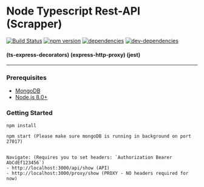 # Node Typescript Rest-API (Scrapper)
[![Build Status](https://travis-ci.org/vip-git/node-rest-api-scrapper.svg?branch=master)](https://travis-ci.org/vip-git/node-rest-api-scrapper) [![npm version](https://badge.fury.io/js/npm.svg)](https://badge.fury.io/js/npm) [![dependencies](https://david-dm.org/vip-git/node-rest-api-scrapper.svg)](https://david-dm.org/vip-git/node-rest-api-scrapper) [![dev-dependencies](https://david-dm.org/vip-git/node-rest-api-scrapper/dev-status.svg)](https://david-dm.org/vip-git/node-rest-api-scrapper)
#### (ts-express-decorators) (express-http-proxy) (jest)
------------------------------
### Prerequisites
- [MongoDB](https://www.mongodb.org/downloads)
- [Node.js 8.0+](http://nodejs.org)


### Getting Started
```
npm install

npm start (Please make sure mongoDB is running in background on port 27017)


Navigate: (Requires you to set headers: `Authorization Bearer AbCdEf123456`)
- http://localhost:3000/api/show (API)
- http://localhost:3000/proxy/show (PROXY - NO headers required for now)
```
